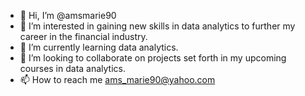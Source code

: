 - 👋 Hi, I’m @amsmarie90
- 👀 I’m interested in gaining new skills in data analytics to further my career in the financial industry.
- 🌱 I’m currently learning data analytics.
- 💞️ I’m looking to collaborate on projects set forth in my upcoming courses in data analytics.
- 📫 How to reach me ams_marie90@yahoo.com

<!---
amsmarie90/amsmarie90 is a ✨ special ✨ repository because its `README.md` (this file) appears on your GitHub profile.
You can click the Preview link to take a look at your changes.
--->
